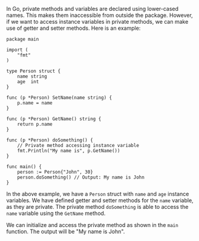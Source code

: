In Go, private methods and variables are declared using lower-cased names. This makes them inaccessible from outside the package. However, if we want to access instance variables in private methods, we can make use of getter and setter methods. Here is an example:

```
package main

import (
    "fmt"
)

type Person struct {
    name string
    age  int
}

func (p *Person) SetName(name string) {
    p.name = name
}

func (p *Person) GetName() string {
    return p.name
}

func (p *Person) doSomething() {
    // Private method accessing instance variable
    fmt.Println("My name is", p.GetName())
}

func main() {
    person := Person{"John", 30}
    person.doSomething() // Output: My name is John
}
```

In the above example, we have a `Person` struct with `name` and `age` instance variables. We have defined getter and setter methods for the `name` variable, as they are private. The private method `doSomething` is able to access the `name` variable using the `GetName` method.

We can initialize and access the private method as shown in the `main` function. The output will be "My name is John".